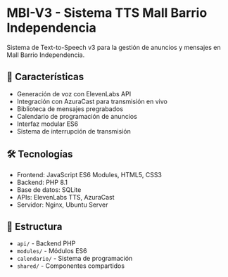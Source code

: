 # MBI-V3 - Sistema TTS Mall Barrio Independencia

Sistema de Text-to-Speech v3 para la gestión de anuncios y mensajes en Mall Barrio Independencia.

## 🚀 Características

- Generación de voz con ElevenLabs API
- Integración con AzuraCast para transmisión en vivo
- Biblioteca de mensajes pregrabados
- Calendario de programación de anuncios
- Interfaz modular ES6
- Sistema de interrupción de transmisión

## 🛠️ Tecnologías

- Frontend: JavaScript ES6 Modules, HTML5, CSS3
- Backend: PHP 8.1
- Base de datos: SQLite
- APIs: ElevenLabs TTS, AzuraCast
- Servidor: Nginx, Ubuntu Server

## 📁 Estructura

- `api/` - Backend PHP
- `modules/` - Módulos ES6
- `calendario/` - Sistema de programación
- `shared/` - Componentes compartidos
